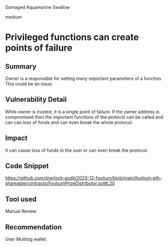 Damaged Aquamarine Swallow

medium

# Privileged functions can create points of failure

## Summary

Owner is a responsible for setting many important parameters of a function. This could be an issue.

## Vulnerability Detail

While owner is trusted, it is a single point of failure. If the owner address is compromised then the important functions of the protocol can be called and can can loss of funds and can even break the whole protocol.

## Impact

It can cause loss of funds to the user or can even break the protocol.

## Code Snippet

https://github.com/sherlock-audit/2023-12-footium/blob/main/footium-eth-shareable/contracts/FootiumPrizeDistributor.sol#L20

## Tool used

Manual Review

## Recommendation

User Multisig wallet.